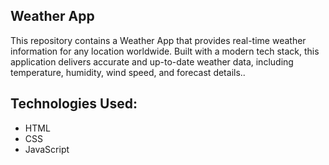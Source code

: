 ## Weather App
This repository contains a Weather App that provides real-time weather information for any location worldwide. Built with a modern tech stack, this application delivers accurate and up-to-date weather data, including temperature, humidity, wind speed, and forecast details..

## Technologies Used:
- HTML
- CSS
- JavaScript
